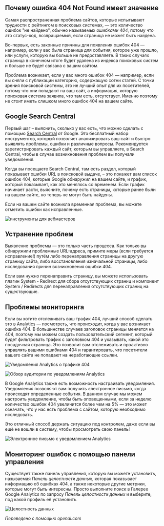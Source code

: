 <!-- Filename: Managing_404_Errors / Display title: Управление ошибками 404  -->

## Почему ошибка 404 Not Found имеет значение

Самая распространенная проблема сайтов, которые испытывают трудности с рейтингом в поисковых системах, — это количество ошибок "не найдено", обычно называемых *ошибками 404*, потому что это статус-код, возвращаемый, если страница не может быть найдена.

Во-первых, есть законные причины для появления ошибок 404 — например, если у вас была страница для события, которое уже прошло, или услуги, которую вы больше не предоставляете. В таких случаях страница в конечном итоге будет удалена из индекса поисковых систем и больше не будет связана с вашим сайтом.

Проблема возникает, если у вас много ошибок 404 — например, если вы сняли с публикации категорию, содержащую сотни статей. С точки зрения поисковой системы, это не лучший опыт для их посетителей, потому что они попадают на ваш сайт, а информация, которую поисковая система заявила, что там есть, отсутствует. Именно поэтому не стоит иметь слишком много ошибок 404 на вашем сайте.

## Google Search Central

Первый шаг – выяснить, сколько у вас есть, что можно сделать с помощью [Search Central](https://developers.google.com/search) от Google. Это бесплатный набор инструментов, который позволяет анализировать ваш сайт и быстро выявлять проблемы, ошибки и различные вопросы. Рекомендуется зарегистрировать каждый сайт, которым вы управляете, в Search Central, чтобы в случае возникновения проблем вы получали уведомления.

Когда вы посещаете Search Central, там есть раздел, который показывает ошибки URL в поисковой выдаче, – это покажет вам список ошибок 404, которые Google обнаружил на вашем сайте, и график, который показывает, как это менялось со временем. Если график начинает расти, выясните, почему есть страницы, которые ранее были на вашем сайте, но теперь не могут быть найдены.

Если на вашем сайте возникла временная проблема, вы можете отметить ошибки как исправленные.

![инструменты для вебмастеров](../../../en/images/performance/404-discovery.png)

## Устранение проблем

Выявление проблемы — это только часть процесса. Как только вы обнаружили проблемные URL-адреса, примите меры (если требуется исправление!) путём либо перенаправления страницы на другую страницу сайта, либо восстановления изначальной страницы, либо исследования причин возникновения ошибки 404.

Если вам нужно перенаправить страницу, вы можете использовать плагин System - Redirect для сбора отсутствующих страниц и компонент System / Redirects для перенаправления отсутствующих страниц на существующие.

## Проблемы мониторинга

Если вы хотите отслеживать ваш трафик 404, лучший способ сделать это в Analytics — посмотреть, что происходит, когда у вас возникает ошибка 404. В большинстве случаев заголовок страницы меняется на 404, поэтому мы можем создать пользовательский сегмент, который будет фильтровать трафик с заголовком 404 и указывать, какой это посадочная страница. Это позволит вам отслеживать и проактивно управлять вашими ошибками 404 и гарантировать, что посетители вашего сайта не попадают на неработающие ссылки.

![Уведомления Analytics о трафике 404](../../../en/images/performance/404-analytics-alerts.png)

![Обзор аудитории по уведомлениям Analytics](../../../en/images/performance/404-analytics-alerts-2.png)

В Google Analytics также есть возможность настраивать уведомления. Уведомления позволяют вам получить электронное письмо, когда происходят определенные события. В данном случае мы можем настроить уведомление, чтобы быть оповещенными, если за неделю количество ошибок 404 увеличится более чем на 5% — это может означать, что у нас есть проблема с сайтом, которую необходимо исследовать.

Это отличный способ держать ситуацию под контролем, даже если вы ещё не вошли в систему, чтобы просмотреть свою панель!

![Электронное письмо с уведомлением Analytics](../../../en/images/performance/404-analytics-alerts-email.png)

## Мониторинг ошибок с помощью панели управления

Существует также панель управления, которую вы можете установить, называемая *Панель целостности данных*, которая показывает информацию об ошибках 404, а также некоторые другие метрики, которые могут быть интересны. Просто выполните поиск в Галерее Google Analytics по запросу *Панель целостности данных* и выберите, под какой профиль её установить.

![Целостность данных](../../../en/images/performance/404-data-integrity.png)

*Переведено с помощью openai.com*

